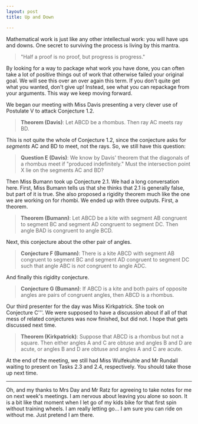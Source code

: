 ```yaml
---
layout: post
title: Up and Down

---
```


Mathematical work is just like any other intellectual work: you will have
ups and downs. One secret to surviving the process is living by this mantra.

> "Half a proof is no proof, but progress is progress."

By looking for a way to package what work you have done, you can often take a
lot of positive things out of work that otherwise failed your original goal. We
will see this over an over again this term. If you don't quite get what you wanted,
don't give up! Instead, see what you can repackage from your arguments. This way
we keep moving forward.

We began our meeting with Miss Davis presenting a very clever use of Postulate V
to attack Conjecture 1.2.

> **Theorem (Davis)**: Let ABCD be a rhombus. Then ray AC meets ray BD.

This is not quite the whole of Conjecture 1.2, since the conjecture asks for
_segments_ AC and BD to meet, not the rays. So, we still have this question:

> **Question E (Davis)**: We know by Davis' theorem that the diagonals of a rhombus
> meet if "produced indefinitely." Must the intersection point X lie on the segments
> AC and BD?

Then Miss Bumann took up Conjecture 2.1. We had a long conversation here. First,
Miss Bumann tells us that she thinks that 2.1 is generally false, but part of it
is true. She also proposed a rigidity theorem much like the one we are working on
for rhombi. We ended up with three outputs. First, a theorem.

> **Theorem (Bumann)**: Let ABCD be a kite with segment AB congruent to segment
> BC and segment AD congruent to segment DC. Then angle BAD is congruent to angle
> BCD.

Next, this conjecture about the other pair of angles.

> **Conjecture F (Bumann)**: There is a kite ABCD with segment AB congruent to
> segment BC and segment AD congruent to segment DC such that angle ABC is _not_
> congruent to angle ADC.

And finally this rigidity conjecture.

> **Conjecture G (Bumann)**: If ABCD is a kite and both pairs of opposite angles
> are pairs of congruent angles, then ABCD is a rhombus.

Our third presenter for the day was Miss Kirkpatrick. She took on Conjecture C'''.
We were supposed to have a discussion about if all of that mess of related
conjectures was now finished, but did not. I hope that gets discussed next time.

> **Theorem (Kirkpatrick)**: Suppose that ABCD is a rhombus but not a square.
> Then either angles A and C are obtuse and angles B and D are acute, or angles
> B and D are obtuse and angles A and C are acute.

At the end of the meeting, we still had Miss Wulfekuhle and Mr Rundall waiting to
present on Tasks 2.3 and 2.4, respectively. You should take those up next time.

---

Oh, and my thanks to Mrs Day and Mr Ratz for agreeing to take notes for me on next
week's meetings. I am nervous about leaving you alone so soon. It is a bit like
that moment when I let go of my kids bike for that first spin without training
wheels. I am really letting go... I am sure you can ride on without me. Just
pretend I am there.
